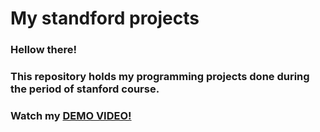 # My standford projects
### Hellow there!
### This repository holds my programming projects done during the period of stanford course.
### Watch my [DEMO VIDEO!](link)
